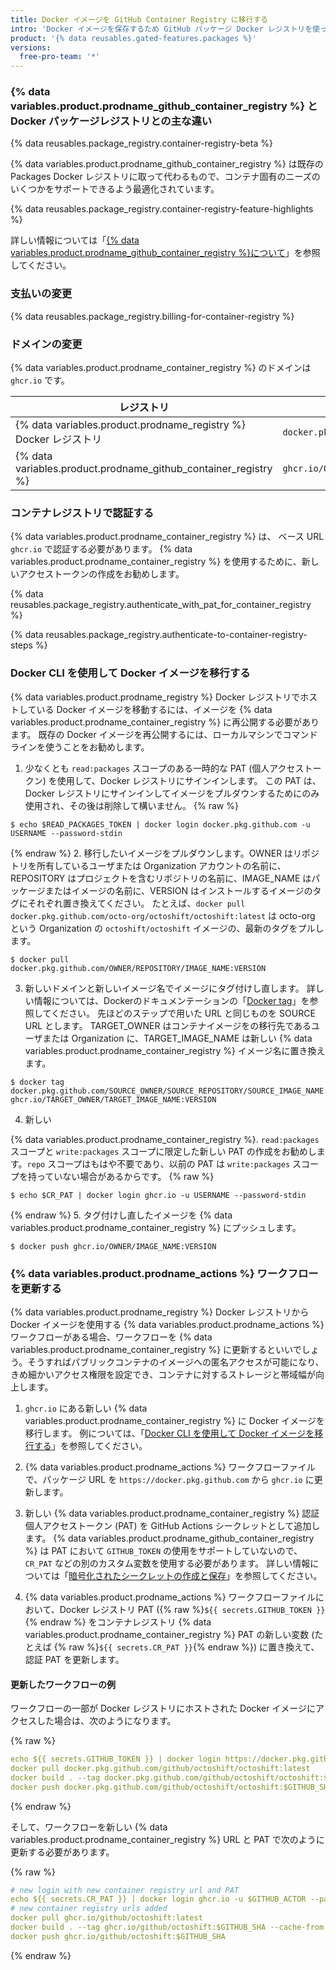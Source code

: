 ```yaml
---
title: Docker イメージを GitHub Container Registry に移行する
intro: 'Docker イメージを保存するため GitHub パッケージ Docker レジストリを使っている場合には、新しい {% data variables.product.prodname_container_registry %} に移行できます。'
product: '{% data reusables.gated-features.packages %}'
versions:
  free-pro-team: '*'
---
```


### {% data variables.product.prodname_github_container_registry %} と Docker パッケージレジストリとの主な違い

{% data reusables.package_registry.container-registry-beta %}

{% data variables.product.prodname_github_container_registry %} は既存の Packages Docker レジストリに取って代わるもので、コンテナ固有のニーズのいくつかをサポートできるよう最適化されています。

{% data reusables.package_registry.container-registry-feature-highlights %}

詳しい情報については「[{% data variables.product.prodname_github_container_registry %}について](/packages/getting-started-with-github-container-registry/about-github-container-registry)」を参照してください。

### 支払いの変更

{% data reusables.package_registry.billing-for-container-registry %}

### ドメインの変更

{% data variables.product.prodname_container_registry %} のドメインは `ghcr.io` です。

| レジストリ                                                             | Example URL                                         |
| ----------------------------------------------------------------- | --------------------------------------------------- |
| {% data variables.product.prodname_registry %} Docker レジストリ       | `docker.pkg.github.com/OWNER/REPOSITORY/IMAGE_NAME` |
| {% data variables.product.prodname_github_container_registry %} | `ghcr.io/OWNER/IMAGE_NAME`                          |

### コンテナレジストリで認証する

{% data variables.product.prodname_container_registry %} は、 ベース URL `ghcr.io` で認証する必要があります。 {% data variables.product.prodname_container_registry %} を使用するために、新しいアクセストークンの作成をお勧めします。

{% data reusables.package_registry.authenticate_with_pat_for_container_registry %}

{% data reusables.package_registry.authenticate-to-container-registry-steps %}

### Docker CLI を使用して Docker イメージを移行する

{% data variables.product.prodname_registry %} Docker レジストリでホストしている Docker イメージを移動するには、イメージを {% data variables.product.prodname_container_registry %} に再公開する必要があります。 既存の Docker イメージを再公開するには、ローカルマシンでコマンドラインを使うことをお勧めします。

1. 少なくとも `read:packages` スコープのある一時的な PAT (個人アクセストークン) を使用して、Docker レジストリにサインインします。 この PAT は、Docker レジストリにサインインしてイメージをプルダウンするためにのみ使用され、その後は削除して構いません。
  {% raw %}
  ```shell
  $ echo $READ_PACKAGES_TOKEN | docker login docker.pkg.github.com -u USERNAME --password-stdin
  ```
  {% endraw %}
2. 移行したいイメージをプルダウンします。OWNER はリポジトリを所有しているユーザまたは Organization アカウントの名前に、REPOSITORY はプロジェクトを含むリポジトリの名前に、IMAGE_NAME はパッケージまたはイメージの名前に、VERSION はインストールするイメージのタグにそれぞれ置き換えてください。 たとえば、`docker pull docker.pkg.github.com/octo-org/octoshift/octoshift:latest` は octo-org という Organization の `octoshift/octoshift` イメージの、最新のタグをプルします。
  ```shell
  $ docker pull docker.pkg.github.com/OWNER/REPOSITORY/IMAGE_NAME:VERSION
  ```

3. 新しいドメインと新しいイメージ名でイメージにタグ付けし直します。 詳しい情報については、Dockerのドキュメンテーションの「[Docker tag](https://docs.docker.com/engine/reference/commandline/tag/)」を参照してください。 先ほどのステップで用いた URL と同じものを SOURCE URL とします。 TARGET_OWNER はコンテナイメージをの移行先であるユーザまたは Organization に、TARGET_IMAGE_NAME は新しい {% data variables.product.prodname_container_registry %} イメージ名に置き換えます。
  ```shell
  $ docker tag docker.pkg.github.com/SOURCE_OWNER/SOURCE_REPOSITORY/SOURCE_IMAGE_NAME:VERSION ghcr.io/TARGET_OWNER/TARGET_IMAGE_NAME:VERSION
  ```

4. 新しい

{% data variables.product.prodname_container_registry %}. `read:packages` スコープと `write:packages` スコープに限定した新しい PAT の作成をお勧めします。`repo` スコープはもはや不要であり、以前の PAT は `write:packages` スコープを持っていない場合があるからです。
  {% raw %}
  ```shell
  $ echo $CR_PAT | docker login ghcr.io -u USERNAME --password-stdin
  ```
  {% endraw %}
5. タグ付けし直したイメージを {% data variables.product.prodname_container_registry %} にプッシュします。
  ```shell
  $ docker push ghcr.io/OWNER/IMAGE_NAME:VERSION
  ```

### {% data variables.product.prodname_actions %} ワークフローを更新する

{% data variables.product.prodname_registry %} Docker レジストリから Docker イメージを使用する {% data variables.product.prodname_actions %} ワークフローがある場合、ワークフローを {% data variables.product.prodname_container_registry %} に更新するといいでしょう。そうすればパブリックコンテナのイメージへの匿名アクセスが可能になり、きめ細かいアクセス権限を設定でき、コンテナに対するストレージと帯域幅が向上します。

1. `ghcr.io` にある新しい {% data variables.product.prodname_container_registry %} に Docker イメージを移行します。 例については、「[Docker CLI を使用して Docker イメージを移行する](#migrating-a-docker-image-using-the-docker-cli)」を参照してください。

2. {% data variables.product.prodname_actions %} ワークフローファイルで、パッケージ URL を `https://docker.pkg.github.com` から `ghcr.io` に更新します。

3. 新しい {% data variables.product.prodname_container_registry %} 認証個人アクセストークン (PAT) を GitHub Actions シークレットとして追加します。 {% data variables.product.prodname_github_container_registry %} は PAT において `GITHUB_TOKEN` の使用をサポートしていないので、`CR_PAT` などの別のカスタム変数を使用する必要があります。 詳しい情報については「[暗号化されたシークレットの作成と保存](/actions/configuring-and-managing-workflows/creating-and-storing-encrypted-secrets)」を参照してください。

4. {% data variables.product.prodname_actions %} ワークフローファイルにおいて、Docker レジストリ PAT ({% raw %}`${{ secrets.GITHUB_TOKEN }}`{% endraw %} をコンテナレジストリ {% data variables.product.prodname_container_registry %} PAT の新しい変数 (たとえば {% raw %}`${{ secrets.CR_PAT }}`{% endraw %}) に置き換えて、認証 PAT を更新します。

#### 更新したワークフローの例

ワークフローの一部が Docker レジストリにホストされた Docker イメージにアクセスした場合は、次のようになります。

{% raw %}
```yaml
echo ${{ secrets.GITHUB_TOKEN }} | docker login https://docker.pkg.github.com -u $GITHUB_ACTOR --password-stdin
docker pull docker.pkg.github.com/github/octoshift/octoshift:latest
docker build . --tag docker.pkg.github.com/github/octoshift/octoshift:$GITHUB_SHA --cache-from docker.pkg.github.com/github/octoshift/octoshift:latest
docker push docker.pkg.github.com/github/octoshift/octoshift:$GITHUB_SHA
```
{% endraw %}

そして、ワークフローを新しい {% data variables.product.prodname_container_registry %} URL と PAT で次のように更新する必要があります。

{% raw %}
```yaml
# new login with new container registry url and PAT
echo ${{ secrets.CR_PAT }} | docker login ghcr.io -u $GITHUB_ACTOR --password-stdin
# new container registry urls added
docker pull ghcr.io/github/octoshift:latest
docker build . --tag ghcr.io/github/octoshift:$GITHUB_SHA --cache-from ghcr.io/github/octoshift:latest
docker push ghcr.io/github/octoshift:$GITHUB_SHA
```
{% endraw %}
